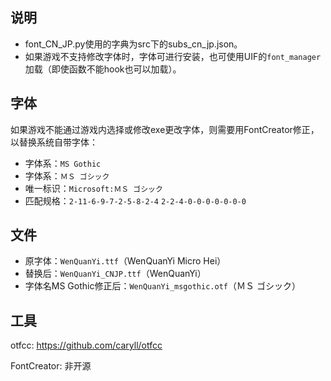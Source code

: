 ## 说明
* font_CN_JP.py使用的字典为src下的subs_cn_jp.json。
* 如果游戏不支持修改字体时，字体可进行安装，也可使用UIF的`font_manager`加载（即使函数不能hook也可以加载）。

## 字体
如果游戏不能通过游戏内选择或修改exe更改字体，则需要用FontCreator修正，以替换系统自带字体：
* 字体系：`MS Gothic`
* 字体系：`ＭＳ ゴシック`
* 唯一标识：`Microsoft:ＭＳ ゴシック`
* 匹配规格：`2-11-6-9-7-2-5-8-2-4` `2-2-4-0-0-0-0-0-0-0`

## 文件
* 原字体：`WenQuanYi.ttf`（WenQuanYi Micro Hei）
* 替换后：`WenQuanYi_CNJP.ttf`（WenQuanYi）
* 字体名MS Gothic修正后：`WenQuanYi_msgothic.otf`（ＭＳ ゴシック）

## 工具
otfcc: https://github.com/caryll/otfcc

FontCreator: 非开源